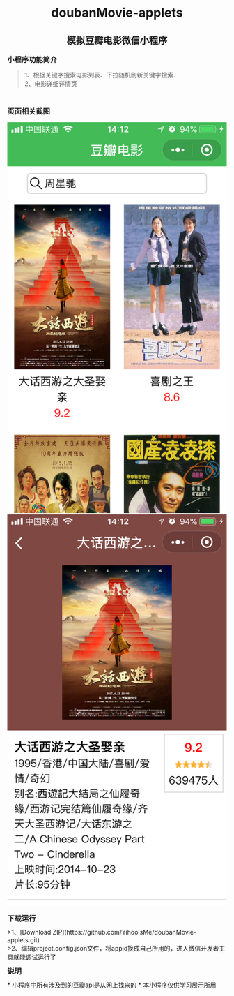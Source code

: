 <h1 align="center" style="margin-bottom:10px;">doubanMovie-applets</h1>
<h2 align="center">模拟豆瓣电影微信小程序</h2>
<h3 style="margin:10px 0"> 小程序功能简介</h3>

>1、根据关键字搜索电影列表、下拉随机刷新关键字搜索.<br>
>2、电影详细详情页
<br>
<h3 style="margin:10px 0">页面相关截图</h3>

![页面相关截图](READMEIMGS/appletsDouban1.png)
![页面相关截图](READMEIMGS/appletsDouban2.png)

<h3 style="margin:10px 0">下载运行</h3>
>1、[Download ZIP](https://github.com/YihooIsMe/doubanMovie-applets.git)<br>
>2、编辑project.config.json文件，将appid换成自己所用的，进入微信开发者工具就能调试运行了

<h3 style="margin:10px 0">说明</h3>
* 小程序中所有涉及到的豆瓣api是从网上找来的
* 本小程序仅供学习展示所用